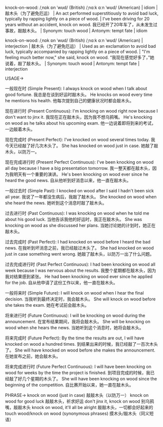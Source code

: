 knock-on-wood: /ˌnɒk ɒn ˈwʊd/ (British) /ˌnɑːk ɑːn ˈwʊd/ (American) | idiom | 敲木头（为了避免厄运） | An act performed superstitiously to avoid bad luck, typically by rapping lightly on a piece of wood.  | I've been driving for 20 years without an accident, knock on wood. 我已经开了20年车了，从未发生过事故，敲敲木头。 | Synonym: touch wood | Antonym: tempt fate | idiom


knock-on-wood: /ˌnɒk ɒn ˈwʊd/ (British) /ˌnɑːk ɑːn ˈwʊd/ (American) | interjection | 敲木头（为了避免厄运） | Used as an exclamation to avoid bad luck, typically accompanied by rapping lightly on a piece of wood. |  "I'm feeling much better now," she said, knock on wood. “我现在感觉好多了，”她说着，敲了敲木头。 | Synonym: touch wood | Antonym: tempt fate | interjection


USAGE->

一般现在时 (Simple Present):
I always knock on wood when I talk about good fortune.  我总是在谈到好运时敲木头。
He knocks on wood every time he mentions his health. 他每次提到自己的健康状况时都会敲木头。

现在进行时 (Present Continuous):
I'm knocking on wood right now because I don't want to jinx it. 我现在正在敲木头，因为我不想乌鸦嘴。
He's knocking on wood as he talks about his upcoming exam. 他一边说着即将到来的考试，一边敲着木头。

现在完成时 (Present Perfect):
I've knocked on wood several times today. 我今天已经敲了好几次木头了。
She has knocked on wood just in case. 她敲了敲木头，以防万一。

现在完成进行时 (Present Perfect Continuous):
I've been knocking on wood all day because I have a big presentation tomorrow.  我一整天都在敲木头，因为我明天有一个重要的演讲。
He's been knocking on wood ever since he heard the good news. 自从他听到好消息以来，他一直在敲木头。

一般过去时 (Simple Past):
I knocked on wood after I said I hadn't been sick all year.  我说了一年都没生病后，我敲了敲木头。
She knocked on wood when she heard the news. 她听到这个消息时敲了敲木头。


过去进行时 (Past Continuous):
I was knocking on wood when he told me about his good luck. 当他告诉我他的好运时，我正在敲木头。
She was knocking on wood as she discussed her plans. 当她讨论她的计划时，她正在敲木头。

过去完成时 (Past Perfect):
I had knocked on wood before I heard the bad news. 在我听到坏消息之前，我已经敲过木头了。
She had knocked on wood just in case something went wrong.  她敲了敲木头，以防万一出了什么问题。

过去完成进行时 (Past Perfect Continuous):
I had been knocking on wood all week because I was nervous about the results. 我整个星期都在敲木头，因为我对结果感到紧张。
He had been knocking on wood ever since he applied for the job. 自从他申请了这份工作以来，他一直在敲木头。

一般将来时 (Simple Future):
I will knock on wood when I hear the final decision. 当我听到最终决定时，我会敲木头。
She will knock on wood before she takes the exam.  她在考试前会敲木头。

将来进行时 (Future Continuous):
I will be knocking on wood during the announcement.  在宣布结果期间，我将会敲木头。
She will be knocking on wood when she hears the news. 当她听到这个消息时，她将会敲木头。

将来完成时 (Future Perfect):
By the time the results are out, I will have knocked on wood a hundred times.  到结果出来的时候，我已经敲了一百次木头了。
She will have knocked on wood before she makes the announcement. 在她宣布之前，她会敲木头。

将来完成进行时 (Future Perfect Continuous):
I will have been knocking on wood for weeks by the time the project is finished. 到项目完成的时候，我已经敲了好几个星期的木头了。
She will have been knocking on wood since the beginning of the competition. 自比赛开始以来，她一直在敲木头。


PHRASE->
knock on wood (just in case)  敲敲木头（以防万一）
knock on wood for good luck  敲敲木头，祈求好运
don't jinx it, knock on wood  别乌鸦嘴，敲敲木头
knock on wood, it'll all be alright  敲敲木头，一切都会好起来的
touch wood/knock on wood (synonymous phrases)  摸木头/敲木头（同义短语）
